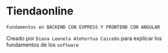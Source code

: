 # Tiendaonline

<p><code>Fundamentos en BACKEND CON EXPRESS Y FRONTEND CON ANGULAR</code></p>
<p>Creado por <code>Diana Leonela Atehortua Caicedo</code> para explicar los fundamentos de los <code>software</code></p>
